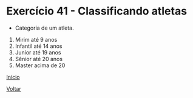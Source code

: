 # Exercício 41 - Classificando atletas

- Categoria de um atleta.
1. Mirim até 9 anos
2. Infantil até 14 anos
3. Junior até 19 anos
4. Sênior até 20 anos
5. Master acima de 20

[Início](https://github.com/NandesLima/desafios-python)

[Voltar](https://github.com/NandesLima/desafios-python/tree/main/04.%20Condi%C3%A7%C3%B5es%20de%20decis%C3%A3o)